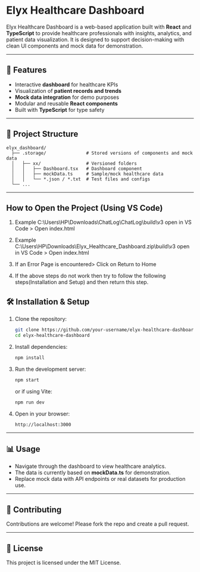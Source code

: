 # Elyx Healthcare Dashboard

Elyx Healthcare Dashboard is a web-based application built with **React** and **TypeScript** to provide healthcare professionals with insights, analytics, and patient data visualization. It is designed to support decision-making with clean UI components and mock data for demonstration.

---

## 🚀 Features
- Interactive **dashboard** for healthcare KPIs
- Visualization of **patient records and trends**
- **Mock data integration** for demo purposes
- Modular and reusable **React components**
- Built with **TypeScript** for type safety

---

## 📂 Project Structure
```
elyx_dashboard/
  ├── .storage/               # Stored versions of components and mock data
  │   ├── xx/                 # Versioned folders
  │   │   ├── Dashboard.tsx   # Dashboard component
  │   │   ├── mockData.ts     # Sample/mock healthcare data
  │   │   └── *.json / *.txt  # Test files and configs
  └── ...
```

---

## How to Open the Project (Using VS Code)
1. Example C:\Users\HP\Downloads\ChatLog\ChatLog\build\v3 open in VS Code > Open index.html
2. Example C:\Users\HP\Downloads\Elyx_Healthcare_Dashboard.zip\build\v3 open in VS Code > Open index.html

3. If an Error Page is encountered> Click on Return to Home
4. If the above steps do not work then try to follow the following steps(Installation and Setup) and then return this step.
 
## 🛠️ Installation & Setup
1. Clone the repository:
   ```bash
   git clone https://github.com/your-username/elyx-healthcare-dashboard.git
   cd elyx-healthcare-dashboard
   ```

2. Install dependencies:
   ```bash
   npm install
   ```

3. Run the development server:
   ```bash
   npm start
   ```
   or if using Vite:
   ```bash
   npm run dev
   ```

4. Open in your browser:
   ```
   http://localhost:3000
   ```

---

## 📊 Usage
- Navigate through the dashboard to view healthcare analytics.
- The data is currently based on **mockData.ts** for demonstration.
- Replace mock data with API endpoints or real datasets for production use.

---

## 🤝 Contributing
Contributions are welcome! Please fork the repo and create a pull request.

---

## 📄 License
This project is licensed under the MIT License.
